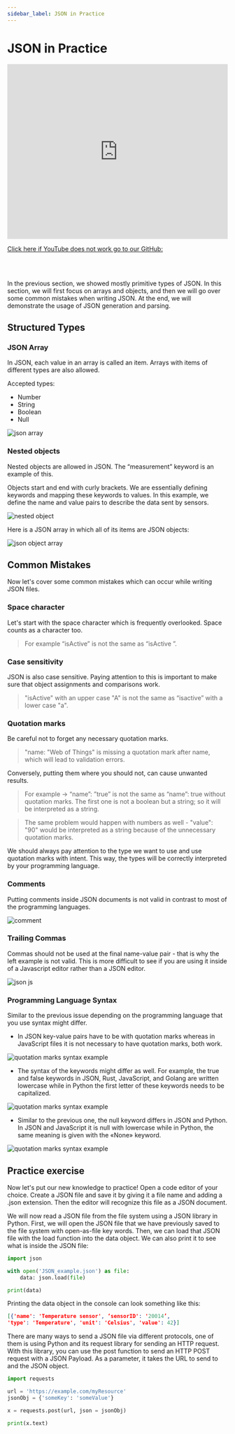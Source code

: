 ```yaml
---
sidebar_label: JSON in Practice
---
```


# JSON in Practice

<iframe width="100%" height="400" src="https://www.youtube.com/embed/Lxk7UVmb5oE?si=cV-7StpK7D2f7aiF" title="YouTube video player" frameborder="0" allow="accelerometer; autoplay; clipboard-write; encrypted-media; gyroscope; picture-in-picture; web-share" referrerpolicy="strict-origin-when-cross-origin" allowfullscreen></iframe>

<a href = "https://github.com/w3c/wot-cg/blob/main/Tutorials/whatiswot/4-JSON_in_Practice/4-JSON_in_Practice.mp4">Click here if YouTube does not work go to our GitHub:</a>  

<br />
<br />


In the previous section, we showed mostly primitive types of JSON. In this section, we will first focus on arrays and objects, and then we will go over some common mistakes when writing JSON. At the end, we will demonstrate the usage of JSON generation and parsing.

## Structured Types

### JSON Array

In JSON, each value in an array is called an item.
Arrays with items of different types are also allowed.

Accepted types:

- Number
- String
- Boolean
- Null

![json array](/img/4-JSON-In-Practice/json-array.png)

### Nested objects

Nested objects are allowed in JSON. The “measurement” keyword is an example of this.

Objects start and end with curly brackets. We are essentially defining keywords and mapping these keywords to values.
In this example, we define the name and value pairs to describe the data sent by sensors.

![nested object](/img/4-JSON-In-Practice/nested-object.png)

Here is a JSON array in which all of its items are JSON objects:

![json object array](/img/4-JSON-In-Practice/json-object-array.png)

## Common Mistakes

Now let's cover some common mistakes which can occur while writing JSON files.

### Space character

Let's start with the space character which is frequently overlooked.
Space counts as a character too.

> For example “isActive” is not the same as “isActive ”.

### Case sensitivity

JSON is also case sensitive. Paying attention to this is important to make sure that object assignments and comparisons work.

> "isActive" with an upper case "A" is not the same as “isactive” with a lower case "a".

### Quotation marks

Be careful not to forget any necessary quotation marks.

> "name: "Web of Things" is missing a quotation mark after name, which will lead to validation errors.

Conversely, putting them where you should not, can cause unwanted results.

> For example → “name”: ”true” is not the same as “name”: true without quotation marks. The first one is not a boolean but a string; so it will be interpreted as a string.

> The same problem would happen with numbers as well - "value": "90" would be interpreted as a string because of the unnecessary quotation marks.

We should always pay attention to the type we want to use and use quotation marks with intent. This way, the types will be correctly interpreted by your programming language.

### Comments

Putting comments inside JSON documents is not valid in contrast to most of the programming languages.

![comment](/img/4-JSON-In-Practice/comment.png)

### Trailing Commas

Commas should not be used at the final name-value pair - that is why the left example is not valid. This is more difficult to see if you are using it inside of a Javascript editor rather than a JSON editor.

![json js](/img/4-JSON-In-Practice/json-js.png)

### Programming Language Syntax

Similar to the previous issue depending on the programming language that you use syntax might differ.

- In JSON key-value pairs have to be with quotation marks whereas in JavaScript files it is not necessary to have quotation marks, both work.

![quotation marks syntax example](/img/tutorial/JSON-In-Practice/syntaxquotation.png)

- The syntax of the keywords might differ as well. For example, the true and false keywords in JSON, Rust, JavaScript, and Golang are written lowercase while in Python the first letter of these keywords needs to be capitalized.

![quotation marks syntax example](/img/tutorial/JSON-In-Practice/syntaxboolean.png)

- Similar to the previous one, the null keyword differs in JSON and Python. In JSON and JavaScript it is null with lowercase while in Python, the same meaning is given with the «None» keyword.

![quotation marks syntax example](/img/tutorial/JSON-In-Practice/syntaxnull.png)

## Practice exercise

Now let's put our new knowledge to practice! Open a code editor of your choice. Create a JSON file and save it by giving it a file name and adding a .json extension. Then the editor will recognize this file as a JSON document.

We will now read a JSON file from the file system using a JSON library in Python. First, we will open the JSON file that we have previously saved to the file system with open-as-file key words. Then, we can load that JSON file with the load function into the data object. We can also print it to see what is inside the JSON file:

```py
import json

with open('JSON_example.json') as file:
    data: json.load(file)

print(data)
```

Printing the data object in the console can look something like this:

```json
[{'name': 'Temperature sensor', ‘sensorID': '20014’,
'type': 'Temperature', 'unit': 'Celsius', 'value': 42}]
```

There are many ways to send a JSON file via different protocols, one of them is using Python and its request library for sending an HTTP request. With this library, you can use the post function to send an HTTP POST request with a JSON Payload. As a parameter, it takes the URL to send to and the JSON object.

```py
import requests

url = 'https://example.com/myResource'
jsonObj = {'someKey': 'someValue'}

x = requests.post(url, json = jsonObj)

print(x.text)
```
